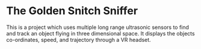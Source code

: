 # The Golden Snitch Sniffer
This is a project which uses multiple long range ultrasonic sensors 
to find and track an object flying in three dimensional space. It displays
the objects co-ordinates, speed, and trajectory through a VR headset. 
